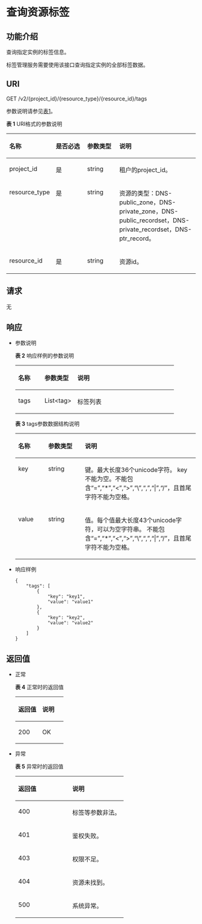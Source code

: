 # 查询资源标签<a name="ZH-CN_TOPIC_0123441104"></a>

## 功能介绍<a name="section2763065016101"></a>

查询指定实例的标签信息。

标签管理服务需要使用该接口查询指定实例的全部标签数据。

## URI<a name="section53701671161015"></a>

GET /v2/\{project\_id\}/\{resource\_type\}/\{resource\_id\}/tags

参数说明请参见[表1](#table6099729418149)。

**表 1**  URI格式的参数说明

<a name="table6099729418149"></a>
<table><thead align="left"><tr id="zh-cn_topic_0123440237_row3442661918149"><th class="cellrowborder" valign="top" width="22.64%" id="mcps1.2.5.1.1"><p id="zh-cn_topic_0123440237_p3709279118149"><a name="zh-cn_topic_0123440237_p3709279118149"></a><a name="zh-cn_topic_0123440237_p3709279118149"></a>名称</p>
</th>
<th class="cellrowborder" valign="top" width="17.37%" id="mcps1.2.5.1.2"><p id="zh-cn_topic_0123440237_p5172606218149"><a name="zh-cn_topic_0123440237_p5172606218149"></a><a name="zh-cn_topic_0123440237_p5172606218149"></a>是否必选</p>
</th>
<th class="cellrowborder" valign="top" width="17.349999999999998%" id="mcps1.2.5.1.3"><p id="zh-cn_topic_0123440237_p2906151418149"><a name="zh-cn_topic_0123440237_p2906151418149"></a><a name="zh-cn_topic_0123440237_p2906151418149"></a>参数类型</p>
</th>
<th class="cellrowborder" valign="top" width="42.64%" id="mcps1.2.5.1.4"><p id="zh-cn_topic_0123440237_p517246718149"><a name="zh-cn_topic_0123440237_p517246718149"></a><a name="zh-cn_topic_0123440237_p517246718149"></a>说明</p>
</th>
</tr>
</thead>
<tbody><tr id="zh-cn_topic_0123440237_row1631668818149"><td class="cellrowborder" valign="top" width="22.64%" headers="mcps1.2.5.1.1 "><p id="zh-cn_topic_0123440237_p4658337018149"><a name="zh-cn_topic_0123440237_p4658337018149"></a><a name="zh-cn_topic_0123440237_p4658337018149"></a>project_id</p>
</td>
<td class="cellrowborder" valign="top" width="17.37%" headers="mcps1.2.5.1.2 "><p id="zh-cn_topic_0123440237_p1515661618149"><a name="zh-cn_topic_0123440237_p1515661618149"></a><a name="zh-cn_topic_0123440237_p1515661618149"></a>是</p>
</td>
<td class="cellrowborder" valign="top" width="17.349999999999998%" headers="mcps1.2.5.1.3 "><p id="zh-cn_topic_0123440237_p1972638718149"><a name="zh-cn_topic_0123440237_p1972638718149"></a><a name="zh-cn_topic_0123440237_p1972638718149"></a>string</p>
</td>
<td class="cellrowborder" valign="top" width="42.64%" headers="mcps1.2.5.1.4 "><p id="zh-cn_topic_0123440237_p5433349018149"><a name="zh-cn_topic_0123440237_p5433349018149"></a><a name="zh-cn_topic_0123440237_p5433349018149"></a>租户的project_id。</p>
</td>
</tr>
<tr id="zh-cn_topic_0123440237_row1923936518149"><td class="cellrowborder" valign="top" width="22.64%" headers="mcps1.2.5.1.1 "><p id="zh-cn_topic_0123440237_p1488470218149"><a name="zh-cn_topic_0123440237_p1488470218149"></a><a name="zh-cn_topic_0123440237_p1488470218149"></a>resource_type</p>
</td>
<td class="cellrowborder" valign="top" width="17.37%" headers="mcps1.2.5.1.2 "><p id="zh-cn_topic_0123440237_p6481017518149"><a name="zh-cn_topic_0123440237_p6481017518149"></a><a name="zh-cn_topic_0123440237_p6481017518149"></a>是</p>
</td>
<td class="cellrowborder" valign="top" width="17.349999999999998%" headers="mcps1.2.5.1.3 "><p id="zh-cn_topic_0123440237_p1513281718149"><a name="zh-cn_topic_0123440237_p1513281718149"></a><a name="zh-cn_topic_0123440237_p1513281718149"></a>string</p>
</td>
<td class="cellrowborder" valign="top" width="42.64%" headers="mcps1.2.5.1.4 "><p id="zh-cn_topic_0123440237_p1779865118149"><a name="zh-cn_topic_0123440237_p1779865118149"></a><a name="zh-cn_topic_0123440237_p1779865118149"></a>资源的类型：DNS-public_zone，DNS-private_zone，DNS-public_recordset，DNS-private_recordset，DNS-ptr_record。</p>
</td>
</tr>
<tr id="zh-cn_topic_0123440237_row1082100911220"><td class="cellrowborder" valign="top" width="22.64%" headers="mcps1.2.5.1.1 "><p id="zh-cn_topic_0123440237_p408654311220"><a name="zh-cn_topic_0123440237_p408654311220"></a><a name="zh-cn_topic_0123440237_p408654311220"></a>resource_id</p>
</td>
<td class="cellrowborder" valign="top" width="17.37%" headers="mcps1.2.5.1.2 "><p id="zh-cn_topic_0123440237_p6257460611220"><a name="zh-cn_topic_0123440237_p6257460611220"></a><a name="zh-cn_topic_0123440237_p6257460611220"></a>是</p>
</td>
<td class="cellrowborder" valign="top" width="17.349999999999998%" headers="mcps1.2.5.1.3 "><p id="zh-cn_topic_0123440237_p3537835811220"><a name="zh-cn_topic_0123440237_p3537835811220"></a><a name="zh-cn_topic_0123440237_p3537835811220"></a>string</p>
</td>
<td class="cellrowborder" valign="top" width="42.64%" headers="mcps1.2.5.1.4 "><p id="zh-cn_topic_0123440237_p4707473411220"><a name="zh-cn_topic_0123440237_p4707473411220"></a><a name="zh-cn_topic_0123440237_p4707473411220"></a>资源id。</p>
</td>
</tr>
</tbody>
</table>

## 请求<a name="section44958995161021"></a>

无

## 响应<a name="section40090803161031"></a>

-   参数说明

    **表 2**  响应样例的参数说明

    <a name="zh-cn_topic_0094532733_table4239867614339"></a>
    <table><thead align="left"><tr id="zh-cn_topic_0094532733_row4164086314339"><th class="cellrowborder" valign="top" width="16.6%" id="mcps1.2.4.1.1"><p id="zh-cn_topic_0094532733_p2298305614339"><a name="zh-cn_topic_0094532733_p2298305614339"></a><a name="zh-cn_topic_0094532733_p2298305614339"></a>名称</p>
    </th>
    <th class="cellrowborder" valign="top" width="20.74%" id="mcps1.2.4.1.2"><p id="zh-cn_topic_0094532733_p4968821114339"><a name="zh-cn_topic_0094532733_p4968821114339"></a><a name="zh-cn_topic_0094532733_p4968821114339"></a>参数类型</p>
    </th>
    <th class="cellrowborder" valign="top" width="62.660000000000004%" id="mcps1.2.4.1.3"><p id="zh-cn_topic_0094532733_p6532219214339"><a name="zh-cn_topic_0094532733_p6532219214339"></a><a name="zh-cn_topic_0094532733_p6532219214339"></a>说明</p>
    </th>
    </tr>
    </thead>
    <tbody><tr id="zh-cn_topic_0094532733_row5102881914339"><td class="cellrowborder" valign="top" width="16.6%" headers="mcps1.2.4.1.1 "><p id="zh-cn_topic_0094532733_p3969365514339"><a name="zh-cn_topic_0094532733_p3969365514339"></a><a name="zh-cn_topic_0094532733_p3969365514339"></a>tags</p>
    </td>
    <td class="cellrowborder" valign="top" width="20.74%" headers="mcps1.2.4.1.2 "><p id="zh-cn_topic_0094532733_p41141022143341"><a name="zh-cn_topic_0094532733_p41141022143341"></a><a name="zh-cn_topic_0094532733_p41141022143341"></a>List&lt;tag&gt;</p>
    </td>
    <td class="cellrowborder" valign="top" width="62.660000000000004%" headers="mcps1.2.4.1.3 "><p id="zh-cn_topic_0094532733_p4768081314339"><a name="zh-cn_topic_0094532733_p4768081314339"></a><a name="zh-cn_topic_0094532733_p4768081314339"></a>标签列表</p>
    </td>
    </tr>
    </tbody>
    </table>

    **表 3**  tags参数数据结构说明

    <a name="zh-cn_topic_0094532733_table44639169143435"></a>
    <table><thead align="left"><tr id="zh-cn_topic_0094532733_row42700170143435"><th class="cellrowborder" valign="top" width="16.6%" id="mcps1.2.4.1.1"><p id="zh-cn_topic_0094532733_p57020104143435"><a name="zh-cn_topic_0094532733_p57020104143435"></a><a name="zh-cn_topic_0094532733_p57020104143435"></a>名称</p>
    </th>
    <th class="cellrowborder" valign="top" width="20.369999999999997%" id="mcps1.2.4.1.2"><p id="zh-cn_topic_0094532733_p55225708143435"><a name="zh-cn_topic_0094532733_p55225708143435"></a><a name="zh-cn_topic_0094532733_p55225708143435"></a>参数类型</p>
    </th>
    <th class="cellrowborder" valign="top" width="63.029999999999994%" id="mcps1.2.4.1.3"><p id="zh-cn_topic_0094532733_p44097393143435"><a name="zh-cn_topic_0094532733_p44097393143435"></a><a name="zh-cn_topic_0094532733_p44097393143435"></a>说明</p>
    </th>
    </tr>
    </thead>
    <tbody><tr id="zh-cn_topic_0094532733_row61332223143435"><td class="cellrowborder" valign="top" width="16.6%" headers="mcps1.2.4.1.1 "><p id="zh-cn_topic_0094532733_p1854200143435"><a name="zh-cn_topic_0094532733_p1854200143435"></a><a name="zh-cn_topic_0094532733_p1854200143435"></a>key</p>
    </td>
    <td class="cellrowborder" valign="top" width="20.369999999999997%" headers="mcps1.2.4.1.2 "><p id="zh-cn_topic_0094532733_p15972517143435"><a name="zh-cn_topic_0094532733_p15972517143435"></a><a name="zh-cn_topic_0094532733_p15972517143435"></a>string</p>
    </td>
    <td class="cellrowborder" valign="top" width="63.029999999999994%" headers="mcps1.2.4.1.3 "><p id="zh-cn_topic_0094532733_p65896092182816"><a name="zh-cn_topic_0094532733_p65896092182816"></a><a name="zh-cn_topic_0094532733_p65896092182816"></a>键。最大长度36个unicode字符。 key不能为空。不能包含“=”,“*”,“&lt;”,“&gt;”,“\”,“,”,“|”,“/”，且首尾字符不能为空格。</p>
    </td>
    </tr>
    <tr id="zh-cn_topic_0094532733_row34131946143435"><td class="cellrowborder" valign="top" width="16.6%" headers="mcps1.2.4.1.1 "><p id="zh-cn_topic_0094532733_p13224233143435"><a name="zh-cn_topic_0094532733_p13224233143435"></a><a name="zh-cn_topic_0094532733_p13224233143435"></a>value</p>
    </td>
    <td class="cellrowborder" valign="top" width="20.369999999999997%" headers="mcps1.2.4.1.2 "><p id="zh-cn_topic_0094532733_p64529977143435"><a name="zh-cn_topic_0094532733_p64529977143435"></a><a name="zh-cn_topic_0094532733_p64529977143435"></a>string</p>
    </td>
    <td class="cellrowborder" valign="top" width="63.029999999999994%" headers="mcps1.2.4.1.3 "><p id="zh-cn_topic_0094532733_p55413571182816"><a name="zh-cn_topic_0094532733_p55413571182816"></a><a name="zh-cn_topic_0094532733_p55413571182816"></a>值。每个值最大长度43个unicode字符，可以为空字符串。 不能包含“=”,“*”,“&lt;”,“&gt;”,“\”,“,”,“|”,“/”，且首尾字符不能为空格。</p>
    </td>
    </tr>
    </tbody>
    </table>

-   响应样例

    ```
    {
        "tags": [
            {
                "key": "key1", 
                "value": "value1"
            }, 
            {
                "key": "key2", 
                "value": "value2"
            }
        ]
    }
    ```


## 返回值<a name="section42637797161043"></a>

-   正常

    **表 4**  正常时的返回值

    <a name="zh-cn_topic_0094532733_table47366596113822"></a>
    <table><thead align="left"><tr id="zh-cn_topic_0094532733_row16575017113822"><th class="cellrowborder" valign="top" width="50%" id="mcps1.2.3.1.1"><p id="zh-cn_topic_0094532733_p3591919113822"><a name="zh-cn_topic_0094532733_p3591919113822"></a><a name="zh-cn_topic_0094532733_p3591919113822"></a>返回值</p>
    </th>
    <th class="cellrowborder" valign="top" width="50%" id="mcps1.2.3.1.2"><p id="zh-cn_topic_0094532733_p22510062113822"><a name="zh-cn_topic_0094532733_p22510062113822"></a><a name="zh-cn_topic_0094532733_p22510062113822"></a>说明</p>
    </th>
    </tr>
    </thead>
    <tbody><tr id="zh-cn_topic_0094532733_row1263974113822"><td class="cellrowborder" valign="top" width="50%" headers="mcps1.2.3.1.1 "><p id="zh-cn_topic_0094532733_p35273032113822"><a name="zh-cn_topic_0094532733_p35273032113822"></a><a name="zh-cn_topic_0094532733_p35273032113822"></a>200</p>
    </td>
    <td class="cellrowborder" valign="top" width="50%" headers="mcps1.2.3.1.2 "><p id="zh-cn_topic_0094532733_p60003820113839"><a name="zh-cn_topic_0094532733_p60003820113839"></a><a name="zh-cn_topic_0094532733_p60003820113839"></a>OK</p>
    </td>
    </tr>
    </tbody>
    </table>

-   异常

    **表 5**  异常时的返回值

    <a name="zh-cn_topic_0094532733_table31052520113920"></a>
    <table><thead align="left"><tr id="zh-cn_topic_0094532733_row42912532113920"><th class="cellrowborder" valign="top" width="50%" id="mcps1.2.3.1.1"><p id="zh-cn_topic_0094532733_p10505615113920"><a name="zh-cn_topic_0094532733_p10505615113920"></a><a name="zh-cn_topic_0094532733_p10505615113920"></a>返回值</p>
    </th>
    <th class="cellrowborder" valign="top" width="50%" id="mcps1.2.3.1.2"><p id="zh-cn_topic_0094532733_p45648486113920"><a name="zh-cn_topic_0094532733_p45648486113920"></a><a name="zh-cn_topic_0094532733_p45648486113920"></a>说明</p>
    </th>
    </tr>
    </thead>
    <tbody><tr id="zh-cn_topic_0094532733_row8183193113920"><td class="cellrowborder" valign="top" width="50%" headers="mcps1.2.3.1.1 "><p id="zh-cn_topic_0094532733_p58858900113920"><a name="zh-cn_topic_0094532733_p58858900113920"></a><a name="zh-cn_topic_0094532733_p58858900113920"></a>400</p>
    </td>
    <td class="cellrowborder" valign="top" width="50%" headers="mcps1.2.3.1.2 "><p id="zh-cn_topic_0094532733_p38508836113951"><a name="zh-cn_topic_0094532733_p38508836113951"></a><a name="zh-cn_topic_0094532733_p38508836113951"></a>标签等参数非法。</p>
    </td>
    </tr>
    <tr id="zh-cn_topic_0094532733_row25574142113920"><td class="cellrowborder" valign="top" width="50%" headers="mcps1.2.3.1.1 "><p id="zh-cn_topic_0094532733_p58239591113920"><a name="zh-cn_topic_0094532733_p58239591113920"></a><a name="zh-cn_topic_0094532733_p58239591113920"></a>401</p>
    </td>
    <td class="cellrowborder" valign="top" width="50%" headers="mcps1.2.3.1.2 "><p id="zh-cn_topic_0094532733_p8590733113958"><a name="zh-cn_topic_0094532733_p8590733113958"></a><a name="zh-cn_topic_0094532733_p8590733113958"></a>鉴权失败。</p>
    </td>
    </tr>
    <tr id="zh-cn_topic_0094532733_row43859803113920"><td class="cellrowborder" valign="top" width="50%" headers="mcps1.2.3.1.1 "><p id="zh-cn_topic_0094532733_p62983180113920"><a name="zh-cn_topic_0094532733_p62983180113920"></a><a name="zh-cn_topic_0094532733_p62983180113920"></a>403</p>
    </td>
    <td class="cellrowborder" valign="top" width="50%" headers="mcps1.2.3.1.2 "><p id="zh-cn_topic_0094532733_p2321538211404"><a name="zh-cn_topic_0094532733_p2321538211404"></a><a name="zh-cn_topic_0094532733_p2321538211404"></a>权限不足。</p>
    </td>
    </tr>
    <tr id="zh-cn_topic_0094532733_row12275951113920"><td class="cellrowborder" valign="top" width="50%" headers="mcps1.2.3.1.1 "><p id="zh-cn_topic_0094532733_p54827987113920"><a name="zh-cn_topic_0094532733_p54827987113920"></a><a name="zh-cn_topic_0094532733_p54827987113920"></a>404</p>
    </td>
    <td class="cellrowborder" valign="top" width="50%" headers="mcps1.2.3.1.2 "><p id="zh-cn_topic_0094532733_p59477271114010"><a name="zh-cn_topic_0094532733_p59477271114010"></a><a name="zh-cn_topic_0094532733_p59477271114010"></a>资源未找到。</p>
    </td>
    </tr>
    <tr id="zh-cn_topic_0094532733_row39828478113920"><td class="cellrowborder" valign="top" width="50%" headers="mcps1.2.3.1.1 "><p id="zh-cn_topic_0094532733_p4881294113920"><a name="zh-cn_topic_0094532733_p4881294113920"></a><a name="zh-cn_topic_0094532733_p4881294113920"></a>500</p>
    </td>
    <td class="cellrowborder" valign="top" width="50%" headers="mcps1.2.3.1.2 "><p id="zh-cn_topic_0094532733_p52714557114015"><a name="zh-cn_topic_0094532733_p52714557114015"></a><a name="zh-cn_topic_0094532733_p52714557114015"></a>系统异常。</p>
    </td>
    </tr>
    </tbody>
    </table>


